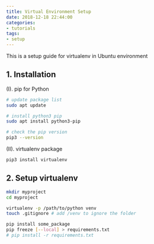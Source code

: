 ```yaml
---
title: Virtual Environment Setup
date: 2018-12-18 22:44:00
categories:
- tutorials
tags:
- setup
---
```


This is a setup guide for virtualenv in Ubuntu environment

## 1. Installation

(I). pip for Python

```sh
# update package list
sudo apt update

# install python3 pip
sudo apt install python3-pip

# check the pip version
pip3 --version
```

(II). virtualenv package 

```sh
pip3 install virtualenv
```

## 2. Setup virtualenv

```sh
mkdir myproject
cd myproject

virtualenv -p /path/to/python venv
touch .gitignore # add /venv to ignore the folder

pip install some_package
pip freeze [--local] > requirements.txt
# pip install -r requirements.txt
```